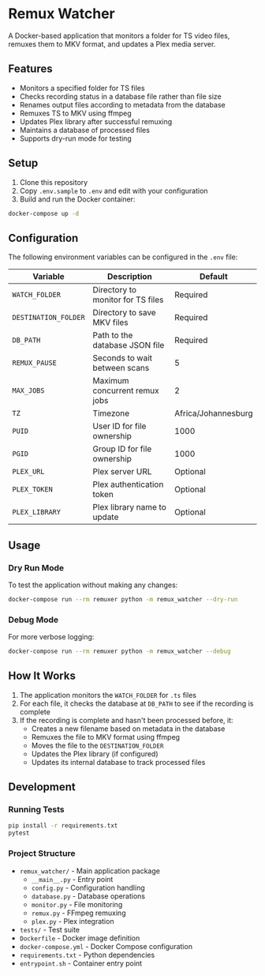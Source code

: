 # Remux Watcher

A Docker-based application that monitors a folder for TS video files, remuxes them to MKV format, and updates a Plex media server.

## Features

- Monitors a specified folder for TS files
- Checks recording status in a database file rather than file size
- Renames output files according to metadata from the database
- Remuxes TS to MKV using ffmpeg
- Updates Plex library after successful remuxing
- Maintains a database of processed files
- Supports dry-run mode for testing

## Setup

1. Clone this repository
2. Copy `.env.sample` to `.env` and edit with your configuration
3. Build and run the Docker container:

```bash
docker-compose up -d
```

## Configuration

The following environment variables can be configured in the `.env` file:

| Variable | Description | Default |
|----------|-------------|---------|
| `WATCH_FOLDER` | Directory to monitor for TS files | Required |
| `DESTINATION_FOLDER` | Directory to save MKV files | Required |
| `DB_PATH` | Path to the database JSON file | Required |
| `REMUX_PAUSE` | Seconds to wait between scans | 5 |
| `MAX_JOBS` | Maximum concurrent remux jobs | 2 |
| `TZ` | Timezone | Africa/Johannesburg |
| `PUID` | User ID for file ownership | 1000 |
| `PGID` | Group ID for file ownership | 1000 |
| `PLEX_URL` | Plex server URL | Optional |
| `PLEX_TOKEN` | Plex authentication token | Optional |
| `PLEX_LIBRARY` | Plex library name to update | Optional |

## Usage

### Dry Run Mode

To test the application without making any changes:

```bash
docker-compose run --rm remuxer python -m remux_watcher --dry-run
```

### Debug Mode

For more verbose logging:

```bash
docker-compose run --rm remuxer python -m remux_watcher --debug
```

## How It Works

1. The application monitors the `WATCH_FOLDER` for `.ts` files
2. For each file, it checks the database at `DB_PATH` to see if the recording is complete
3. If the recording is complete and hasn't been processed before, it:
   - Creates a new filename based on metadata in the database
   - Remuxes the file to MKV format using ffmpeg
   - Moves the file to the `DESTINATION_FOLDER`
   - Updates the Plex library (if configured)
   - Updates its internal database to track processed files

## Development

### Running Tests

```bash
pip install -r requirements.txt
pytest
```

### Project Structure

- `remux_watcher/` - Main application package
  - `__main__.py` - Entry point
  - `config.py` - Configuration handling
  - `database.py` - Database operations
  - `monitor.py` - File monitoring
  - `remux.py` - FFmpeg remuxing
  - `plex.py` - Plex integration
- `tests/` - Test suite
- `Dockerfile` - Docker image definition
- `docker-compose.yml` - Docker Compose configuration
- `requirements.txt` - Python dependencies
- `entrypoint.sh` - Container entry point
